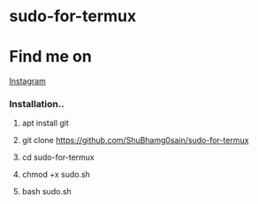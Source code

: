 # sudo-for-termux

# Find me on 
[Instagram](https://www.instagram.com/shubham_g0sain/?hl=en)

### Installation..

1) apt install git


2) git clone https://github.com/ShuBhamg0sain/sudo-for-termux


3) cd sudo-for-termux


4) chmod +x sudo.sh


5) bash sudo.sh

